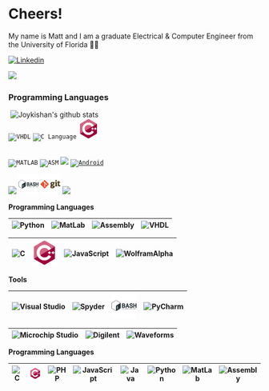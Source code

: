 <!-- Greeting -->
# Cheers!

<!--Introduction -->
My name is Matt and I am a graduate Electrical & Computer Engineer from the University of Florida :crocodile::crocodile:
<br>

<!-- Your badges -->
[![Linkedin](https://img.shields.io/badge/-Matt%20W-blue?style=flat&logo=Linkedin&logoColor=white)](https://www.linkedin.com/in/mgwein/)

<!-- Profile View Count -->
![](https://komarev.com/ghpvc/?username=mgwein&style=flat)

### Programming Languages
<p> <!-- GitHub README Stats -->
  <a href="https://github.com/mgwein?tab=repositories">
    <img width="500" height="auto" align="right" alt="Joykishan's github stats" 
         src="https://github-readme-stats.vercel.app/api?username=mgwein&show_icons=true&theme=algolia&count_private=true" />
   <!-- <img width="30%" height="auto" align="right" alt="Joykishan's github stats" 
         src="https://github-readme-stats.vercel.app/api/top-langs/?username=mgwein&layout=compact" />

</a>


 <!-- icons -->

 <!-- PYTHON -->
<code><a href = "https://www.python.org/"><img height="40" src=""></a></code>
<code><img height="40" src="https://mshr-h.gallerycdn.vsassets.io/extensions/mshr-h/veriloghdl/1.5.0/1625293831214/Microsoft.VisualStudio.Services.Icons.Default" alt="VHDL"></code>
<code><img height="40" src="https://user-images.githubusercontent.com/53784551/112205746-4eee4b00-8c3f-11eb-99f1-1b3e1f7668d4.png" alt="C Language"></code>
<code><img height="40" src="https://raw.githubusercontent.com/devicons/devicon/master/icons/cplusplus/cplusplus-original.svg"></a></code>

<br>
<code><img height="40" src="https://user-images.githubusercontent.com/53784551/112208457-90ccc080-8c42-11eb-813e-4b1c2dabe550.png" alt="MATLAB"></code>
<code><img height="40" src="https://user-images.githubusercontent.com/53784551/116347565-41178100-a80e-11eb-94da-3f08d89b0425.png" alt="ASM"></code>
<code><a href = "https://developer.mozilla.org/en-US/docs/Web/JavaScript"><img height="40" src="https://user-images.githubusercontent.com/53784551/112260814-dc0fbf00-8c94-11eb-9c86-40490c3c5b16.png"></a></code>
<code><a href = "https://www.android.com/intl/en_in/"><img height="40" src="https://user-images.githubusercontent.com/53784551/112214593-911c8a00-8c49-11eb-9db6-1d8428f98ada.png" alt="Android"></a></code>
<br>

 <!-- VISUAL STUDIO -->
<code><a href = "https://code.visualstudio.com/"><img height="40" src="https://upload.wikimedia.org/wikipedia/commons/thumb/9/9a/Visual_Studio_Code_1.35_icon.svg/1200px-Visual_Studio_Code_1.35_icon.svg.png"></a></code>
<code><a href = "https://www.gnu.org/software/bash/"><img height="40" src="https://raw.githubusercontent.com/github/explore/80688e429a7d4ef2fca1e82350fe8e3517d3494d/topics/bash/bash.png"></a></code>
<code><a href = "https://git-scm.com/"><img height="40" src="https://raw.githubusercontent.com/github/explore/80688e429a7d4ef2fca1e82350fe8e3517d3494d/topics/git/git.png"></a></code>
<code><a href = "https://www.jetbrains.com/pycharm/"><img height="40" src="https://resources.jetbrains.com/storage/products/pycharm/img/meta/pycharm_logo_300x300.png"></a></code>



**Programming Languages**

<img title="Python" alt="Python" width="50px" src="https://user-images.githubusercontent.com/53784551/112206170-d20fa100-8c3f-11eb-8d12-d71b6d32bebf.png" />|<img title="MatLab" alt="MatLab" width="50px" src="https://user-images.githubusercontent.com/53784551/112208457-90ccc080-8c42-11eb-813e-4b1c2dabe550.png" />|<img title="Assembly" alt="Assembly" width="50px" src="https://user-images.githubusercontent.com/53784551/116347565-41178100-a80e-11eb-94da-3f08d89b0425.png" />|<img title="VHDL" alt="VHDL" width="50px" src="https://mshr-h.gallerycdn.vsassets.io/extensions/mshr-h/veriloghdl/1.5.0/1625293831214/Microsoft.VisualStudio.Services.Icons.Default" />
|---|---|---|---|

<img title="C" alt="C" width="50px" src="https://user-images.githubusercontent.com/53784551/112205746-4eee4b00-8c3f-11eb-99f1-1b3e1f7668d4.png">|<img title="C++" alt="C++" width="50px" src="https://raw.githubusercontent.com/devicons/devicon/master/icons/cplusplus/cplusplus-original.svg">|<img alt="JavaScript" title="JavaScript" width="50px" src="https://user-images.githubusercontent.com/53784551/112260814-dc0fbf00-8c94-11eb-9c86-40490c3c5b16.png">|<img title="WolframAlpha" alt="WolframAlpha" width="50px" src="https://w7.pngwing.com/pngs/308/957/png-transparent-wolfram-alpha-computer-icons-internet-email-船舵logo-angle-symmetry-sms.png">
|---|---|---|---|

**Tools**

<img title="Visual Studio" alt="Visual Studio" width="50px" src="https://upload.wikimedia.org/wikipedia/commons/thumb/9/9a/Visual_Studio_Code_1.35_icon.svg/1200px-Visual_Studio_Code_1.35_icon.svg.png" />|<img title="Spyder" alt="Spyder" width="50px" src="https://www.vhv.rs/dpng/d/208-2081256_python-logo-png-spyder-logo-spyder-python-icon.png" />|<img title="GitBash" alt="GitBash" width="50px" src="https://raw.githubusercontent.com/github/explore/80688e429a7d4ef2fca1e82350fe8e3517d3494d/topics/bash/bash.png" />|<img title="PyCharm" alt="PyCharm" width="50px" src="https://resources.jetbrains.com/storage/products/pycharm/img/meta/pycharm_logo_300x300.png" />
|---|---|---|---|

<img title="Microchip Studio" alt="Microchip Studio" width="50px" src="https://mpng.subpng.com/20180604/tyo/kisspng-microchip-technology-integrated-circuits-chips-n-btech-inc-5b153b1d1b7233.8159212615281180451124.jpg" />|<img title="Digilent" alt="Digilent" width="50px" src="https://forum.digilentinc.com/uploads/monthly_2016_01/favicon.png.4cf7ea0b5cc877b4d59dc7edbd686f26.png.f761e8d769ce4fe5bba2cdfd62cfc31e.png" />|<img title="Waveforms" alt="Waveforms" width="50px" src="https://digilent.com/blog/wp-content/uploads/2018/01/waveforms-1.png" />
|---|---|---|




**Programming Languages**


<img title="C" alt="C" width="50px" src="https://user-images.githubusercontent.com/53784551/112205746-4eee4b00-8c3f-11eb-99f1-1b3e1f7668d4.png">|<img title="C++" alt="C++" width="50px" src="https://raw.githubusercontent.com/devicons/devicon/master/icons/cplusplus/cplusplus-original.svg">|<img title="PHP" alt="PHP" width="50px" src="https://user-images.githubusercontent.com/53784551/112204789-46494500-8c3e-11eb-9921-565ec89e8f9f.png" />|<img alt="JavaScript" title="JavaScript" width="50px" src="https://user-images.githubusercontent.com/53784551/112260814-dc0fbf00-8c94-11eb-9c86-40490c3c5b16.png">|<img title="Java" alt="Java" width="50px" src="https://user-images.githubusercontent.com/53784551/112207642-937ae600-8c41-11eb-8154-7dc58ca72bbf.png" />|<img title="Python" alt="Python" width="50px" src="https://user-images.githubusercontent.com/53784551/112206170-d20fa100-8c3f-11eb-8d12-d71b6d32bebf.png" />|<img title="MatLab" alt="MatLab" width="50px" src="https://user-images.githubusercontent.com/53784551/112208457-90ccc080-8c42-11eb-813e-4b1c2dabe550.png" />|<img title="Assembly" alt="Assembly" width="50px" src="https://user-images.githubusercontent.com/53784551/116347565-41178100-a80e-11eb-94da-3f08d89b0425.png" />
|---|---|---|---|---|---|---|---|
</p>

